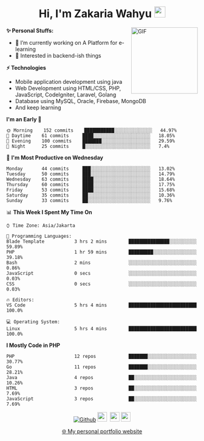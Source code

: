 <h1 align="center">Hi, I'm Zakaria Wahyu <img src="https://github.com/TheDudeThatCode/TheDudeThatCode/blob/master/Assets/Hi.gif" width="29px"></h1>

<img align="right" alt="GIF" height="175px" src="https://www.nayakapratama.co.id/wp-content/uploads/2019/07/Website-Maintenance.gif" />

**✨ Personal Stuffs:**
- 🔭 I’m currently working on A Platform for e-learning 
- 🌱 Interested in backend-ish things

**⚡ Technologies**
- Mobile application development using java
- Web Development using HTML/CSS, PHP, JavaScript, CodeIgniter, Laravel, Golang
- Database using MySQL, Oracle, Firebase, MongoDB
- And keep learning

<!--START_SECTION:waka-->
**I'm an Early 🐤** 

```text
🌞 Morning    152 commits    ███████████░░░░░░░░░░░░░░   44.97% 
🌆 Daytime    61 commits     ████░░░░░░░░░░░░░░░░░░░░░   18.05% 
🌃 Evening    100 commits    ███████░░░░░░░░░░░░░░░░░░   29.59% 
🌙 Night      25 commits     █░░░░░░░░░░░░░░░░░░░░░░░░   7.4%

```
📅 **I'm Most Productive on Wednesday** 

```text
Monday       44 commits     ███░░░░░░░░░░░░░░░░░░░░░░   13.02% 
Tuesday      50 commits     ███░░░░░░░░░░░░░░░░░░░░░░   14.79% 
Wednesday    63 commits     ████░░░░░░░░░░░░░░░░░░░░░   18.64% 
Thursday     60 commits     ████░░░░░░░░░░░░░░░░░░░░░   17.75% 
Friday       53 commits     ████░░░░░░░░░░░░░░░░░░░░░   15.68% 
Saturday     35 commits     ██░░░░░░░░░░░░░░░░░░░░░░░   10.36% 
Sunday       33 commits     ██░░░░░░░░░░░░░░░░░░░░░░░   9.76%

```


📊 **This Week I Spent My Time On** 

```text
⌚︎ Time Zone: Asia/Jakarta

💬 Programming Languages: 
Blade Template           3 hrs 2 mins        ███████████████░░░░░░░░░░   59.89% 
PHP                      1 hr 59 mins        █████████░░░░░░░░░░░░░░░░   39.18% 
Bash                     2 mins              ░░░░░░░░░░░░░░░░░░░░░░░░░   0.86% 
JavaScript               0 secs              ░░░░░░░░░░░░░░░░░░░░░░░░░   0.03% 
CSS                      0 secs              ░░░░░░░░░░░░░░░░░░░░░░░░░   0.03%

🔥 Editors: 
VS Code                  5 hrs 4 mins        █████████████████████████   100.0%

💻 Operating System: 
Linux                    5 hrs 4 mins        █████████████████████████   100.0%

```

**I Mostly Code in PHP** 

```text
PHP                      12 repos            ███████░░░░░░░░░░░░░░░░░░   30.77% 
Go                       11 repos            ███████░░░░░░░░░░░░░░░░░░   28.21% 
Java                     4 repos             ██░░░░░░░░░░░░░░░░░░░░░░░   10.26% 
HTML                     3 repos             ██░░░░░░░░░░░░░░░░░░░░░░░   7.69% 
JavaScript               3 repos             ██░░░░░░░░░░░░░░░░░░░░░░░   7.69%

```



<!--END_SECTION:waka-->

<p align="center">
<a href="https://github.com/zakariawahyu" target="_blank"><img alt="Github" src="https://img.shields.io/badge/GitHub-%2312100E.svg?&style=for-the-badge&logo=Github&logoColor=white" /></a>
<a href="https://www.twitter.com/_zakariawahyu"><img src="https://img.shields.io/badge/twitter-%231DA1F2.svg?&style=for-the-badge&logo=twitter&logoColor=white" height=25></a> 
<a href="https://www.linkedin.com/in/zakariawahyu"><img src="https://img.shields.io/badge/linkedin-%230077B5.svg?&style=for-the-badge&logo=linkedin&logoColor=white" height=25></a> 
<a href="https://www.instagram.com/_zakariawahyu"><img src="https://img.shields.io/badge/instagram-%23E4405F.svg?&style=for-the-badge&logo=instagram&logoColor=white" height=25></a></p>
<p align="center"><a href="https://www.zakariawahyu.com" target="_blank">🌐 My personal portfolio website</a></p>
